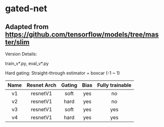 # gated-net 
## Adapted from <https://github.com/tensorflow/models/tree/master/slim>


Version Details:

train_v*.py, eval_v*.py

Hard gating: Straight-through estimator + boxcar (-1 ~ 1)

| Name  | Resnet Arch | Gating | Bias  | Fully trainable |
| :---: | :---------: | :----: | :---: | :-------------: |
| v1    | resnetV1    | soft   | yes   | no              |
| v2    | resnetV1    | hard   | yes   | no              |
| v3    | resnetV1    | soft   | yes   | yes             |
| v4    | resnetV1    | hard   | yes   | yes             |

